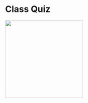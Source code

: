 # Class Quiz

<a href="https://github.com/saikaranbalmuri/ClassQuiz-android/tree/master/app/src/main/res/drawable/honey.PNG" target="_blank">
<img src="https://github.com/saikaranbalmuri/ClassQuiz-android/tree/master/app/src/main/res/drawable/honey.PNG" height="250">
</a>

